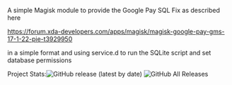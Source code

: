 A simple Magisk module to provide the Google Pay SQL Fix as described here

https://forum.xda-developers.com/apps/magisk/magisk-google-pay-gms-17-1-22-pie-t3929950

in a simple format and using service.d to run the SQLite script and set database permissions

Project Stats:![GitHub release (latest by date)](https://img.shields.io/github/v/release/stylemessiah/GPay-SQLite-Fix?style=plastic) ![GitHub All Releases](https://img.shields.io/github/downloads/stylemessiah/GPay-SQLite-Fix/total?style=plastic)


